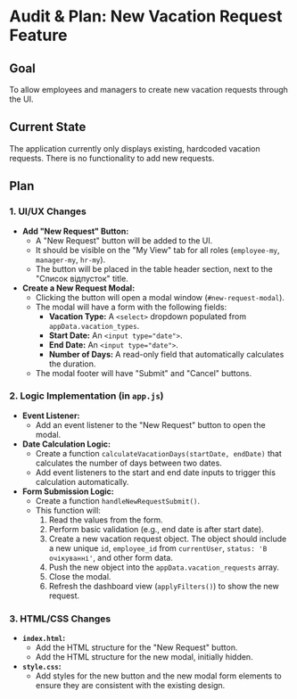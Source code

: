 # Audit & Plan: New Vacation Request Feature

## Goal
To allow employees and managers to create new vacation requests through the UI.

## Current State
The application currently only displays existing, hardcoded vacation requests. There is no functionality to add new requests.

## Plan

### 1. UI/UX Changes
- **Add "New Request" Button:**
    - A "New Request" button will be added to the UI.
    - It should be visible on the "My View" tab for all roles (`employee-my`, `manager-my`, `hr-my`).
    - The button will be placed in the table header section, next to the "Список відпусток" title.
- **Create a New Request Modal:**
    - Clicking the button will open a modal window (`#new-request-modal`).
    - The modal will have a form with the following fields:
        - **Vacation Type:** A `<select>` dropdown populated from `appData.vacation_types`.
        - **Start Date:** An `<input type="date">`.
        - **End Date:** An `<input type="date">`.
        - **Number of Days:** A read-only field that automatically calculates the duration.
    - The modal footer will have "Submit" and "Cancel" buttons.

### 2. Logic Implementation (in `app.js`)
- **Event Listener:**
    - Add an event listener to the "New Request" button to open the modal.
- **Date Calculation Logic:**
    - Create a function `calculateVacationDays(startDate, endDate)` that calculates the number of days between two dates.
    - Add event listeners to the start and end date inputs to trigger this calculation automatically.
- **Form Submission Logic:**
    - Create a function `handleNewRequestSubmit()`.
    - This function will:
        1.  Read the values from the form.
        2.  Perform basic validation (e.g., end date is after start date).
        3.  Create a new vacation request object. The object should include a new unique `id`, `employee_id` from `currentUser`, `status: 'В очікуванні'`, and other form data.
        4.  Push the new object into the `appData.vacation_requests` array.
        5.  Close the modal.
        6.  Refresh the dashboard view (`applyFilters()`) to show the new request.

### 3. HTML/CSS Changes
- **`index.html`:**
    - Add the HTML structure for the "New Request" button.
    - Add the HTML structure for the new modal, initially hidden.
- **`style.css`:**
    - Add styles for the new button and the new modal form elements to ensure they are consistent with the existing design.
